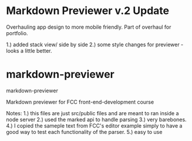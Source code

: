# Markdown Previewer v.2 Update
Overhauling app design to more mobile friendly.
Part of overhaul for portfolio. 

1.) added stack view/ side by side
2.) some style changes for previewer - looks a little better.


# markdown-previewer
markdown-previewer


Markdown previewer for FCC front-end-development course

Notes:
1.) this files are just src/public files and are meant to ran inside a node server
2.) used the marked api to handle parsing
3.) very barebones.
4.) I copied the sameple text from FCC's editor example simply to have a good way to test each functionality of the parser.
5.) easy to use 
